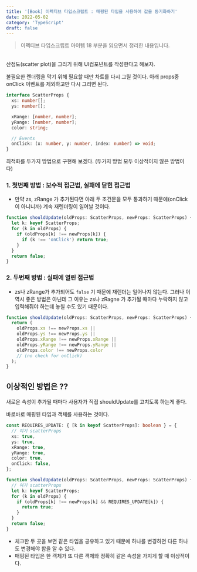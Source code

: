 ```yaml
---
title: '[Book] 이펙티브 타입스크립트 : 매핑된 타입을 사용하여 값을 동기화하기'
date: 2022-05-02
category: 'TypeScript'
draft: false
---
```


> 이펙티브 타입스크립트 아이템 18 부분을 읽으면서 정리한 내용입니다.

<br />
산점도(scatter plot)을 그리기 위해 UI컴포넌트를 작성한다고 해보자.

불필요한 렌더링을 막기 위해 필요할 때만 차트를 다시 그릴 것이다. 아래 props중 onClick 이벤트를 제외하고만 다시 그리면 된다.

```ts
interface ScatterProps {
  xs: number[];
  ys: number[];

  xRange: [number, number];
  yRange: [number, number];
  color: string;

  // Events
  onClick: (x: number, y: number, index: number) => void;
}
```

최적화를 두가지 방법으로 구현해 보겠다. (두가지 방법 모두 이상적이지 않은 방법이다)

### 1. 첫번째 방법 : 보수적 접근법, 실패에 닫힌 접근법

- 만약 zs, zRange 가 추가된다면 아래 두 조건문을 모두 통과하기 때문에(onClick이 아니니까) 계속 재렌더링이 일어날 것이다.

```ts
function shouldUpdate(oldProps: ScatterProps, newProps: ScatterProps) {
  let k: keyof ScatterProps;
  for (k in oldProps) {
    if (oldProps[k] !== newProps[k]) {
      if (k !== 'onClick') return true;
    }
  }
  return false;
}
```

### 2. 두번째 방법 : 실패에 열린 접근법

- zs나 zRange가 추가되어도 `false` 기 때문에 재렌더는 일어나지 않는다. 그러나 이 역시 좋은 방법은 아닌데 그 이유는 zs나 zRagne 가 추가될 때마다 누락하지 않고 입력해줘야 하는데 놓칠 수도 있기 때문이다.

```ts
function shouldUpdate(oldProps: ScatterProps, newProps: ScatterProps) {
  return (
    oldProps.xs !== newProps.xs ||
    oldProps.ys !== newProps.ys ||
    oldProps.xRange !== newProps.xRange ||
    oldProps.yRange !== newProps.yRange ||
    oldProps.color !== newProps.color
    // (no check for onClick)
  );
}
```

## 이상적인 방법은 ??

새로운 속성이 추가될 때마다 사용자가 직접 shouldUpdate를 고치도록 하는게 좋다.

바로바로 매핑된 타입과 객체를 사용하는 것이다.

```ts
const REQUIRES_UPDATE: { [k in keyof ScatterProps]: boolean } = {
  // 여기 scatterProps
  xs: true,
  ys: true,
  xRange: true,
  yRange: true,
  color: true,
  onClick: false,
};

function shouldUpdate(oldProps: ScatterProps, newProps: ScatterProps) {
  // 여기 scatterProps
  let k: keyof ScatterProps;
  for (k in oldProps) {
    if (oldProps[k] !== newProps[k] && REQUIRES_UPDATE[k]) {
      return true;
    }
  }
  return false;
}
```

- 체크한 두 곳을 보면 같은 타입을 공유하고 있기 때문에 하나를 변경하면 다른 하나도 변경해야 함을 알 수 있다.
- 매핑된 타입은 한 객체가 또 다른 객체와 정확히 같은 속성을 가지게 할 때 이상적이다.
